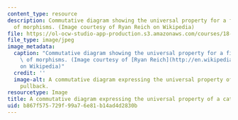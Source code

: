 ```yaml
---
content_type: resource
description: Commutative diagram showing the universal property for a fibred product
  of morphisms. (Image courtesy of Ryan Reich on Wikipedia)
file: https://ol-ocw-studio-app-production.s3.amazonaws.com/courses/18-726-algebraic-geometry-spring-2009/b867f575729f99a76e81b14ad4d2830b_18-726s09-th.jpg
file_type: image/jpeg
image_metadata:
  caption: "Commutative diagram showing the universal property for a fibred product\
    \ of morphisms. (Image courtesy of [Ryan Reich](http://en.wikipedia.org/wiki/File:Categorical_pullback_(expanded).svg)\_\
    on Wikipedia)"
  credit: ''
  image-alt: A commutative diagram expressing the universal property of a categorical
    pullback.
resourcetype: Image
title: A commutative diagram expressing the universal property of a categorical pullback
uid: b867f575-729f-99a7-6e81-b14ad4d2830b
---
```

